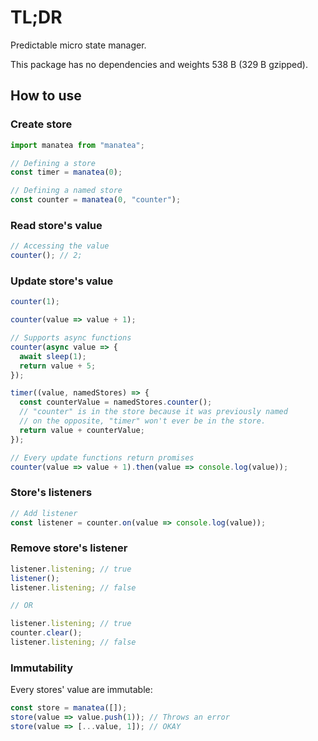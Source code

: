 # TL;DR

Predictable micro state manager.

This package has no dependencies and weights 538 B (329 B gzipped).

## How to use

### Create store

```js
import manatea from "manatea";

// Defining a store
const timer = manatea(0);

// Defining a named store
const counter = manatea(0, "counter");
```

### Read store's value

```js
// Accessing the value
counter(); // 2;
```

### Update store's value

```js
counter(1);

counter(value => value + 1);

// Supports async functions
counter(async value => {
  await sleep(1);
  return value + 5;
});

timer((value, namedStores) => {
  const counterValue = namedStores.counter();
  // "counter" is in the store because it was previously named
  // on the opposite, "timer" won't ever be in the store.
  return value + counterValue;
});

// Every update functions return promises
counter(value => value + 1).then(value => console.log(value));
```

### Store's listeners

```js
// Add listener
const listener = counter.on(value => console.log(value));
```

### Remove store's listener

```js
listener.listening; // true
listener();
listener.listening; // false

// OR

listener.listening; // true
counter.clear();
listener.listening; // false
```

### Immutability

Every stores' value are immutable:

```js
const store = manatea([]);
store(value => value.push(1)); // Throws an error
store(value => [...value, 1]); // OKAY
```
